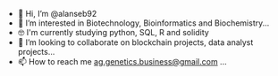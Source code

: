 - 👋 Hi, I’m @alanseb92
- 👀 I’m interested in Biotechnology, Bioinformatics and Biochemistry...
- 🤓 I'm  currently studying python, SQL, R and solidity
- 💞️ I’m looking to collaborate on blockchain projects, data analyst projects...
- 📫 How to reach me  ag.genetics.business@gmail.com ...

<!---
alanseb92/alanseb92 is a ✨ special ✨ repository because its `README.md` (this file) appears on your GitHub profile.
You can click the Preview link to take a look at your changes.
--->
